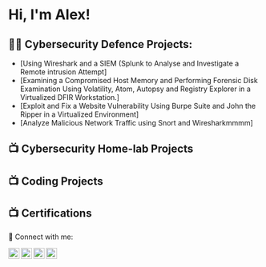 <h1>Hi, I'm Alex! </h1>

<h2>👨‍💻 Cybersecurity Defence Projects:</h2>

  - [Using Wireshark and a SIEM (Splunk to Analyse and Investigate a Remote intrusion Attempt]
  - [Examining a Compromised Host Memory and Performing Forensic Disk Examination Using Volatility, Atom, Autopsy and Registry Explorer in a Virtualized DFIR Workstation.]
  - [Exploit and Fix a Website Vulnerability Using Burpe Suite and John the Ripper in a Virtualized Environment]
  - [Analyze Malicious Network Traffic using Snort and Wiresharkmmmm]
    

<h2>📺 Cybersecurity Home-lab Projects</h2>


<h2>📺 Coding Projects</h2>


<h2>📺 Certifications</h2
   -[Cybersecurity Defence Certificate: University of Texas @ Austin]




<h2> 🤳 Connect with me:</h2>

[<img align="left" alt="JoshMadakor | YouTube" width="22px" src="https://cdn.jsdelivr.net/npm/simple-icons@v3/icons/youtube.svg" />][youtube]
[<img align="left" alt="JoshMadakor | Twitter" width="22px" src="https://cdn.jsdelivr.net/npm/simple-icons@v3/icons/twitter.svg" />][twitter]
[<img align="left" alt="JoshMadakor | LinkedIn" width="22px" src="https://cdn.jsdelivr.net/npm/simple-icons@v3/icons/linkedin.svg" />][linkedin]
[<img align="left" alt="JoshMadakor | Instagram" width="22px" src="https://cdn.jsdelivr.net/npm/simple-icons@v3/icons/instagram.svg" />][instagram]

[twitter]: https://twitter.com/joshmadakor
[youtube]: https://www.youtube.com/c/joshmadakor
[instagram]: https://www.instagram.com/joshmadakor/
[linkedin]: https://linkedin.com/in/joshmadakor

<!--
**joshmadakor1/joshmadakor1** is a ✨ _special_ ✨ repository because its `README.md` (this file) appears on your GitHub profile.

Here are some ideas to get you started:

- 🔭 I’m currently working on ...
- 🌱 I’m currently learning ...
- 👯 I’m looking to collaborate on ...
- 🤔 I’m looking for help with ...
- 💬 Ask me about ...
- 📫 How to reach me: ...
- 😄 Pronouns: ...
- ⚡ Fun fact: ...
-->
